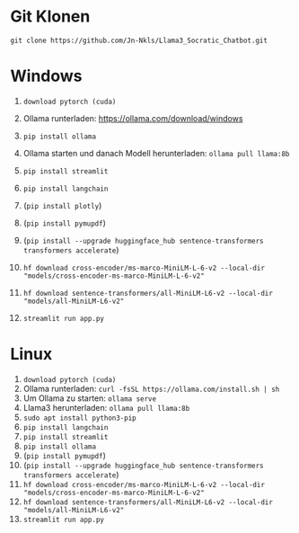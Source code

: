 # Git Klonen
`git clone https://github.com/Jn-Nkls/Llama3_Socratic_Chatbot.git`

# Windows
1. `download pytorch (cuda)`
2. Ollama runterladen: https://ollama.com/download/windows
3. `pip install ollama`
4. Ollama starten und danach Modell herunterladen: `ollama pull llama:8b`
5. `pip install streamlit`
6. `pip install langchain`
7. (`pip install plotly`)
8. (`pip install pymupdf`)
9. (`pip install --upgrade huggingface_hub sentence-transformers transformers accelerate`)
10. `hf download cross-encoder/ms-marco-MiniLM-L-6-v2 --local-dir "models/cross-encoder-ms-marco-MiniLM-L-6-v2"`
11. `hf download sentence-transformers/all-MiniLM-L6-v2 --local-dir "models/all-MiniLM-L6-v2"`


5. `streamlit run app.py`


# Linux
1. `download pytorch (cuda)`
2. Ollama runterladen: `curl -fsSL https://ollama.com/install.sh | sh`
3. Um Ollama zu starten: `ollama serve`
4. Llama3 herunterladen: `ollama pull llama:8b`
5. `sudo apt install python3-pip`
6. `pip install langchain`
7. `pip install streamlit`
8. `pip install ollama`
9. (`pip install pymupdf`)
10. (`pip install --upgrade huggingface_hub sentence-transformers transformers accelerate`)
11. `hf download cross-encoder/ms-marco-MiniLM-L-6-v2 --local-dir "models/cross-encoder-ms-marco-MiniLM-L-6-v2"`
12. `hf download sentence-transformers/all-MiniLM-L6-v2 --local-dir "models/all-MiniLM-L6-v2"`
13. `streamlit run app.py`


